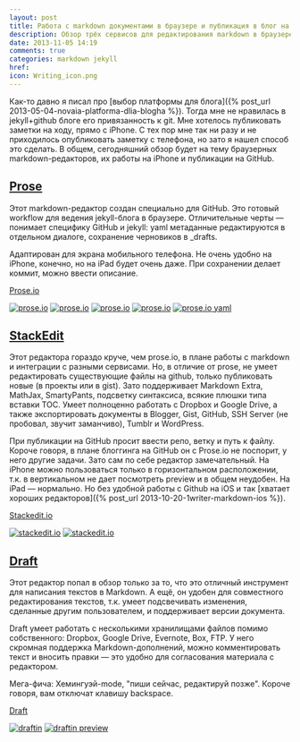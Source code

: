 ```yaml
---
layout: post
title: Работа с markdown документами в браузере и публикация в блог на github
description: Обзор трёх сервисов для редактирования markdown в браузере и публикации на github в jekyll-блоге
date: 2013-11-05 14:19
comments: true
categories: markdown jekyll 
href: 
icon: Writing_icon.png
---
```


Как-то давно я писал про [выбор платформы для блога]({% post_url 2013-05-04-novaia-platforma-dlia-blogha %}). Тогда мне не нравилась в jekyll+github блоге его привязанность к git. Мне хотелось публиковать заметки на ходу, прямо с iPhone. С тех пор мне так ни разу и не приходилось опубликовать заметку с телефона, но зато я нашел способ это сделать. В общем, сегодняшний обзор будет на тему браузерных markdown-редакторов, их работы на iPhone и публикации на GitHub.
<!--more-->

## [Prose](http://prose.io)

Этот markdown-редактор создан специально для GitHub. Это готовый workflow для ведения jekyll-блога в браузере. Отличительные черты — понимает специфику GitHub и jekyll: yaml метаданные редактируются в отдельном диалоге, сохранение черновиков в _drafts.

Адаптирован для экрана мобильного телефона. Не очень удобно на iPhone, конечно, но на iPad будет очень даже. При сохранении делает коммит, можно ввести описание.

[Prose.io](http://prose.io)

<a class="screenshot" href="https://www.monosnap.com/image/KwnPrHnwl0hc0SOorRwIg8aEn.png" rel="prose" title=""><img src="https://www.monosnap.com/image/KwnPrHnwl0hc0SOorRwIg8aEn.png" alt="prose.io" /></a>
<a class="screenshot" href="https://www.monosnap.com/image/dsCrdSoKVIqVjPs3SllnFnBok.png" rel="prose" title=""><img src="https://www.monosnap.com/image/dsCrdSoKVIqVjPs3SllnFnBok.png" alt="prose.io" /></a>
<a class="screenshot" href="https://www.monosnap.com/image/fCm3HmmQeTFv9RqgOTfimvYtD.png" rel="prose" title=""><img src="https://www.monosnap.com/image/fCm3HmmQeTFv9RqgOTfimvYtD.png" alt="prose.io" /></a>
<a class="screenshot" href="https://www.monosnap.com/image/Be9GK00IIVtALk0RmGIf7pvrF.png" rel="prose" title=""><img src="https://www.monosnap.com/image/Be9GK00IIVtALk0RmGIf7pvrF.png" alt="prose.io" /></a>
<a class="screenshot" href="https://www.monosnap.com/image/LlYodtZvvj0cylHTOPv4CW5S9.png" rel="prose" title=""><img src="https://www.monosnap.com/image/LlYodtZvvj0cylHTOPv4CW5S9.png" alt="prose.io yaml" /></a>

## [StackEdit](https://stackedit.io)

Этот редактора гораздо круче, чем prose.io, в плане работы с markdown и интеграции с разными сервисами. Но, в отличие от prose, не умеет редактировать существующие файлы на github, только публиковать новые (в проекты или в gist). Зато поддерживает Markdown Extra, MathJax, SmartyPants, подсветку синтаксиса, всякие плюшки типа вставки TOC. Умеет полноценно работать с Dropbox и Google Drive, а также экспортировать документы в Blogger, Gist, GitHub, SSH Server (не пробовал, звучит заманчиво), Tumblr и WordPress.

При публикации на GitHub просит ввести репо, ветку и путь к файлу. Короче говоря, в плане блоггинга на GitHub он с Prose.io не поспорит, у него другие задачи. Зато сам по себе редактор замечательный. На iPhone можно пользоваться только в горизонтальном расположении, т.к. в вертикальном не дает посмотреть preview и в общем неудобен. На iPad — нормально. Но без удобной работы с Github на iOS и так [хватает хороших редакторов]({% post_url 2013-10-20-1writer-markdown-ios %}).

[Stackedit.io](https://stackedit.io)

<a class="screenshot" href="https://www.monosnap.com/image/NYGncIuq4RrsOqAVYUysxUtD5.png" rel="stackedit" title=""><img src="https://www.monosnap.com/image/NYGncIuq4RrsOqAVYUysxUtD5.png" alt="stackedit.io" /></a>
<a class="screenshot" href="https://www.monosnap.com/image/RoO07Ocb8PvJTlcKtMRQ4KTYk.png" rel="stackedit" title=""><img src="https://www.monosnap.com/image/RoO07Ocb8PvJTlcKtMRQ4KTYk.png" alt="stackedit.io" /></a>

## [Draft](https://draftin.com)

Этот редактор попал в обзор только за то, что это отличный инструмент для написания текстов в Markdown. А ещё, он удобен для совместного редактирования текстов, т.к. умеет подсвечивать изменения, сделанные другим пользователем, и поддерживает версии документа.

Draft умеет работать с несколькими хранилищами файлов помимо собственного: Dropbox, Google Drive, Evernote, Box, FTP. У него скромная поддержка Markdown-дополнений, можно комментировать текст и вносить правки — это удобно для согласования материала с редактором.

Мега-фича: Хемингуэй-mode, "пиши сейчас, редактируй позже". Короче говоря, вам отключат клавишу backspace.

[Draft](https://draftin.com)

<a class="screenshot" href="https://www.monosnap.com/image/CweUEgwZlC9e4eGSTTqB7IZWl.png" rel="draft" title=""><img src="https://www.monosnap.com/image/CweUEgwZlC9e4eGSTTqB7IZWl.png" alt="draftin" /></a>
<a class="screenshot" href="https://www.monosnap.com/image/8oz19E187QjukJvJTe0zQ9hOl.png" rel="draft" title=""><img src="https://www.monosnap.com/image/8oz19E187QjukJvJTe0zQ9hOl.png" alt="draftin preview" /></a>